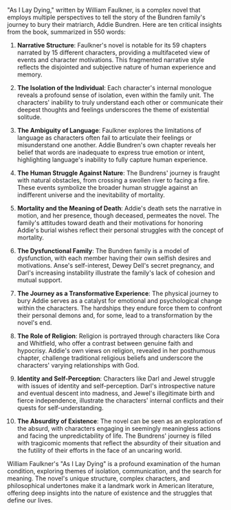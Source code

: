 "As I Lay Dying," written by William Faulkner, is a complex novel that employs multiple perspectives to tell the story of the Bundren family's journey to bury their matriarch, Addie Bundren. Here are ten critical insights from the book, summarized in 550 words:

1. **Narrative Structure**: Faulkner's novel is notable for its 59 chapters narrated by 15 different characters, providing a multifaceted view of events and character motivations. This fragmented narrative style reflects the disjointed and subjective nature of human experience and memory.

2. **The Isolation of the Individual**: Each character's internal monologue reveals a profound sense of isolation, even within the family unit. The characters' inability to truly understand each other or communicate their deepest thoughts and feelings underscores the theme of existential solitude.

3. **The Ambiguity of Language**: Faulkner explores the limitations of language as characters often fail to articulate their feelings or misunderstand one another. Addie Bundren's own chapter reveals her belief that words are inadequate to express true emotion or intent, highlighting language's inability to fully capture human experience.

4. **The Human Struggle Against Nature**: The Bundrens' journey is fraught with natural obstacles, from crossing a swollen river to facing a fire. These events symbolize the broader human struggle against an indifferent universe and the inevitability of mortality.

5. **Mortality and the Meaning of Death**: Addie's death sets the narrative in motion, and her presence, though deceased, permeates the novel. The family's attitudes toward death and their motivations for honoring Addie's burial wishes reflect their personal struggles with the concept of mortality.

6. **The Dysfunctional Family**: The Bundren family is a model of dysfunction, with each member having their own selfish desires and motivations. Anse's self-interest, Dewey Dell's secret pregnancy, and Darl's increasing instability illustrate the family's lack of cohesion and mutual support.

7. **The Journey as a Transformative Experience**: The physical journey to bury Addie serves as a catalyst for emotional and psychological change within the characters. The hardships they endure force them to confront their personal demons and, for some, lead to a transformation by the novel's end.

8. **The Role of Religion**: Religion is portrayed through characters like Cora and Whitfield, who offer a contrast between genuine faith and hypocrisy. Addie's own views on religion, revealed in her posthumous chapter, challenge traditional religious beliefs and underscore the characters' varying relationships with God.

9. **Identity and Self-Perception**: Characters like Darl and Jewel struggle with issues of identity and self-perception. Darl's introspective nature and eventual descent into madness, and Jewel's illegitimate birth and fierce independence, illustrate the characters' internal conflicts and their quests for self-understanding.

10. **The Absurdity of Existence**: The novel can be seen as an exploration of the absurd, with characters engaging in seemingly meaningless actions and facing the unpredictability of life. The Bundrens' journey is filled with tragicomic moments that reflect the absurdity of their situation and the futility of their efforts in the face of an uncaring world.

William Faulkner's "As I Lay Dying" is a profound examination of the human condition, exploring themes of isolation, communication, and the search for meaning. The novel's unique structure, complex characters, and philosophical undertones make it a landmark work in American literature, offering deep insights into the nature of existence and the struggles that define our lives.
